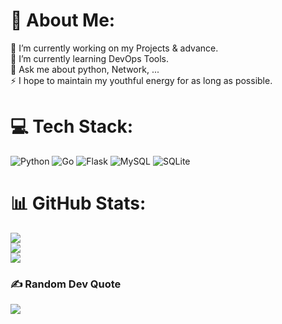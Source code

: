 # 💫 About Me:
🔭 I’m currently working on my Projects & advance.<br>🌱 I’m currently learning DevOps Tools.<br>💬 Ask me about python, Network, ...<br>⚡ I hope to maintain my youthful energy for as long as possible.


# 💻 Tech Stack:
![Python](https://img.shields.io/badge/python-3670A0?style=plastic&logo=python&logoColor=ffdd54) ![Go](https://img.shields.io/badge/go-%2300ADD8.svg?style=plastic&logo=go&logoColor=white) ![Flask](https://img.shields.io/badge/flask-%23000.svg?style=plastic&logo=flask&logoColor=white) ![MySQL](https://img.shields.io/badge/mysql-%2300f.svg?style=plastic&logo=mysql&logoColor=white) ![SQLite](https://img.shields.io/badge/sqlite-%2307405e.svg?style=plastic&logo=sqlite&logoColor=white)
# 📊 GitHub Stats:
![](https://github-readme-stats.vercel.app/api?username=sysp0&theme=bear&hide_border=false&include_all_commits=true&count_private=true)<br/>
![](https://github-readme-streak-stats.herokuapp.com/?user=sysp0&theme=bear&hide_border=false)<br/>
![](https://github-readme-stats.vercel.app/api/top-langs/?username=sysp0&theme=bear&hide_border=false&include_all_commits=true&count_private=true&layout=compact)

### ✍️ Random Dev Quote
![](https://quotes-github-readme.vercel.app/api?type=horizontal&theme=tokyonight)

